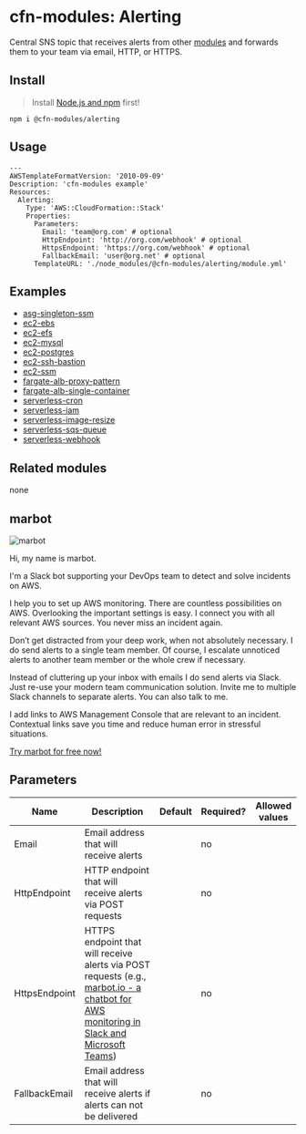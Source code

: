 # cfn-modules: Alerting

Central SNS topic that receives alerts from other [modules](https://www.npmjs.com/org/cfn-modules) and forwards them to your team via email, HTTP, or HTTPS.

## Install

> Install [Node.js and npm](https://nodejs.org/) first!

```
npm i @cfn-modules/alerting
```

## Usage

```
---
AWSTemplateFormatVersion: '2010-09-09'
Description: 'cfn-modules example'
Resources:
  Alerting:
    Type: 'AWS::CloudFormation::Stack'
    Properties:
      Parameters:
        Email: 'team@org.com' # optional
        HttpEndpoint: 'http://org.com/webhook' # optional
        HttpsEndpoint: 'https://org.com/webhook' # optional
        FallbackEmail: 'user@org.net' # optional
      TemplateURL: './node_modules/@cfn-modules/alerting/module.yml'
```

## Examples

* [asg-singleton-ssm](https://github.com/cfn-modules/docs/tree/master/examples/asg-singleton-ssm)
* [ec2-ebs](https://github.com/cfn-modules/docs/tree/master/examples/ec2-ebs)
* [ec2-efs](https://github.com/cfn-modules/docs/tree/master/examples/ec2-efs)
* [ec2-mysql](https://github.com/cfn-modules/docs/tree/master/examples/ec2-mysql])
* [ec2-postgres](https://github.com/cfn-modules/docs/tree/master/examples/ec2-postgres)
* [ec2-ssh-bastion](https://github.com/cfn-modules/docs/tree/master/examples/ec2-ssh-bastion)
* [ec2-ssm](https://github.com/cfn-modules/docs/tree/master/examples/ec2-ssm)
* [fargate-alb-proxy-pattern](https://github.com/cfn-modules/docs/tree/master/examples/fargate-alb-proxy-pattern)
* [fargate-alb-single-container](https://github.com/cfn-modules/docs/tree/master/examples/fargate-alb-single-container)
* [serverless-cron](https://github.com/cfn-modules/docs/tree/master/examples/serverless-cron)
* [serverless-iam](https://github.com/cfn-modules/docs/tree/master/examples/serverless-iam)
* [serverless-image-resize](https://github.com/cfn-modules/docs/tree/master/examples/serverless-image-resize)
* [serverless-sqs-queue](https://github.com/cfn-modules/docs/tree/master/examples/serverless-sqs-queue)
* [serverless-webhook](https://github.com/cfn-modules/docs/tree/master/examples/serverless-webhook)

## Related modules

none

## marbot

![marbot](https://marbot.io/assets/marbot.png)

Hi, my name is marbot.

I'm a Slack bot supporting your DevOps team to detect and solve incidents on AWS.

I help you to set up AWS monitoring. There are countless possibilities on AWS. Overlooking the important settings is easy. I connect you with all relevant AWS sources. You never miss an incident again.

Don’t get distracted from your deep work, when not absolutely necessary. I do send alerts to a single team member. Of course, I escalate unnoticed alerts to another team member or the whole crew if necessary.

Instead of cluttering up your inbox with emails I do send alerts via Slack. Just re-use your modern team communication solution. Invite me to multiple Slack channels to separate alerts. You can also talk to me.

I add links to AWS Management Console that are relevant to an incident. Contextual links save you time and reduce human error in stressful situations.

[Try marbot for free now!](https://marbot.io/?utm_source=cfn-modules&utm_medium=doc&utm_campaign=alerting)

## Parameters

<table>
  <thead>
    <tr>
      <th>Name</th>
      <th>Description</th>
      <th>Default</th>
      <th>Required?</th>
      <th>Allowed values</th>
    </tr>
  </thead>
  <tbody>
    <tr>
      <td>Email</td>
      <td>Email address that will receive alerts</td>
      <td></td>
      <td>no</td>
      <td></td>
    </tr>
    <tr>
      <td>HttpEndpoint</td>
      <td>HTTP endpoint that will receive alerts via POST requests</td>
      <td></td>
      <td>no</td>
      <td></td>
    </tr>
    <tr>
      <td>HttpsEndpoint</td>
      <td>HTTPS endpoint that will receive alerts via POST requests (e.g., <a href="https://marbot.io/?utm_source=cfn-modules&utm_medium=doc&utm_campaign=alerting">marbot.io - a chatbot for AWS monitoring in Slack and Microsoft Teams</a>)</td>
      <td></td>
      <td>no</td>
      <td></td>
    </tr>
    <tr>
      <td>FallbackEmail</td>
      <td>Email address that will receive alerts if alerts can not be delivered</td>
      <td></td>
      <td>no</td>
      <td></td>
    </tr>
  </tbody>
</table>
